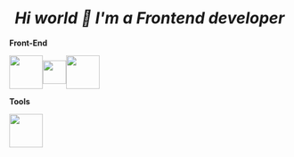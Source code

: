 # ***<div align="center">Hi world 👋 I'm a Frontend developer</div>***  

**Front-End**

<div style='display:flex; align-items:center;'>
     <img src='https://upload.wikimedia.org/wikipedia/commons/thumb/6/61/HTML5_logo_and_wordmark.svg/512px-HTML5_logo_and_wordmark.svg.png' width="60">
     <img src='https://upload.wikimedia.org/wikipedia/commons/thumb/d/d5/CSS3_logo_and_wordmark.svg/1200px-CSS3_logo_and_wordmark.svg.png' width="42"/>
     <span></span>
     <img src='https://upload.wikimedia.org/wikipedia/commons/6/6a/JavaScript-logo.png' width="60"/>
    <!--
    <img src='https://commons.bmstu.wiki/images/b/b8/Bootstrap.png' style='transform:translateY(40px)' width='70'/>
    <img src='https://lh3.googleusercontent.com/proxy/wwPjnG_3Hu8u7s24KISrVZi70WbhQh1higrD6L0p5Fwn1jI0MFc8AqQhXrCqFwcfGlai5GjUu0LFlnaP8ui2AekjgdflDojWsMj4o_7vMx-LkOiqvJRYGRhgb1Xk2RnDiOQDkamh-m_venE0Gv_EjdAjzzR8QmqAdhXDFJQM6_7-pUil' width='60' />
    <img src='https://oneteamsolutions.in/blogoneteam/wp-content/uploads/2020/05/REACT-JS-KOCHI.png' width='60' />
    <img src='https://pica.zhimg.com/v2-b4e23a502e44692d9f3c8b427ac23e01_720w.jpg?source=172ae18b' width='60' />
    <img src='https://res.cloudinary.com/practicaldev/image/fetch/s--kpVkTsRw--/c_imagga_scale,f_auto,fl_progressive,h_420,q_auto,w_1000/https://dev-to-uploads.s3.amazonaws.com/uploads/articles/r7kj8y4dfyd1aw989edi.png' width='100' /> 
    -->
</div>

**Tools**

<div style='display:flex ; align-items:center ; flex-wrap:wrap'>
  <img src='https://git-scm.com/images/logo@2x.png' width='60'>
<!-- <img src='https://images.squarespace-cdn.com/content/v1/57c649658419c2380d1947be/1530749877859-XD498I2YH1GZ00CUYXQ5/Artboard+1.png?format=1000w' width='76'>
<img src='https://www.itmaison.tech/wp-content/uploads/2020/11/Linux.jpg' width='85'>
<img src='https://upload.wikimedia.org/wikipedia/commons/thumb/e/e0/Git-logo.svg/1280px-Git-logo.svg.png' width='85'>
<img src='https://p.kindpng.com/picc/s/128-1280187_github-logo-png-github-transparent-png.png' width='85'>
<img src='https://logowik.com/content/uploads/images/bitbucket9553.jpg' width='85'> -->
</div>
